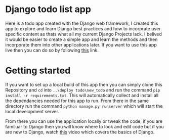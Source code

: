 # Django todo list app
Here is a todo app created with the Django web framework, I created this app to explore and learn Django best practices and how to incorprate user specific content as thats what all my current Django Projects lack. I belived it would be easier to create a simple app and learn the methods and then incorporate them into other applications later. If you want to use this app live then you can do so by following [this](https://bens-todo-demo.herokuapp.com) link.

# Getting started
If you want to set up a local build of this app then you can simply clone this Repository and `cd` into `..\deploy todo\new_todo` and run the command `pip install -r requirements.txt`. This will automatically collect and install all the dependancies needed for this app to run. From there in the same directory run the command `python manage.py runserver` which will start the local development server.

From there you can use the application locally or tweak the code, if you are familuar to Django then you will know where to look and edit code but if you are new to Django, watch [this](https://www.youtube.com/watch?v=IMG4r03G6g8) video which covers the basics of Django.